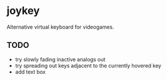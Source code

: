# joykey
Alternative virtual keyboard for videogames.

## TODO
- try slowly fading inactive analogs out
- try spreading out keys adjacent to the currently hovered key
- add text box
